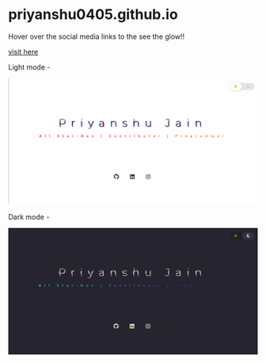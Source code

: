 # priyanshu0405.github.io

Hover over the social media links to the see the glow!!


[visit here](https://priyanshu0405.github.io)

Light mode - 

![ss](light.png)

Dark mode - 

![ss](dark.png)
